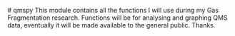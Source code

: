   #   q m s p y  
 This module contains all the functions I will use during my Gas Fragmentation research. Functions will be for analysing and graphing QMS data, eventually it will be made available to the general public. Thanks.
